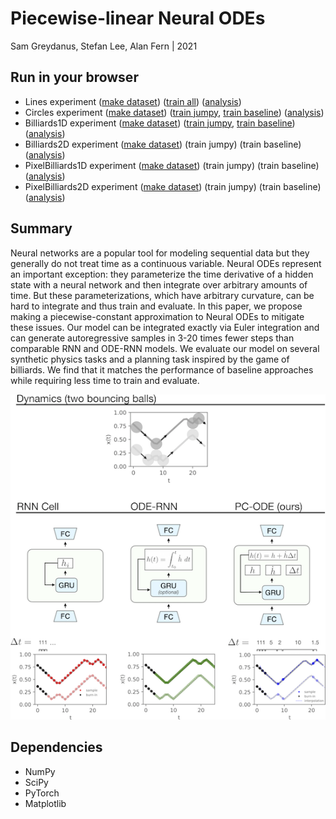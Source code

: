 Piecewise-linear Neural ODEs
=======
Sam Greydanus, Stefan Lee, Alan Fern | 2021

Run in your browser
--------

* Lines experiment ([make dataset](https://colab.research.google.com/drive/11Erg10kBjoaM_92VW7myeDUOZILeLiU0?usp=sharing)) ([train all](https://colab.research.google.com/drive/1H70_ooQcqEvDobfVdCvS1rXX8skfnBW_?usp=sharing)) ([analysis](https://colab.research.google.com/drive/1pKHhqE7DxmECx5JUppvzAHf3N5_2-FSR?usp=sharing))
* Circles experiment ([make dataset](https://github.com/greydanus/piecewise_node/blob/main/billiards.py)) ([train jumpy](https://colab.research.google.com/drive/1hWFZvrHSz9YHYGnz7l4BNIRhguufyxWT?usp=sharing), [train baseline](https://colab.research.google.com/drive/1EJsMsullDM73OoL-x7gVTyLNFjblWm7K?usp=sharing)) ([analysis](https://colab.research.google.com/drive/1pKHhqE7DxmECx5JUppvzAHf3N5_2-FSR?usp=sharing))
* Billiards1D experiment ([make dataset](https://github.com/greydanus/piecewise_node/blob/main/billiards.py)) ([train jumpy](https://colab.research.google.com/drive/1Rgo8Sy1F_IOrX-3ePUrukxXhz9GrfB3M?usp=sharing), [train baseline](https://colab.research.google.com/drive/1KbBnBW2dC7fnn5I5qd2c2kqaJYslST1k?usp=sharing)) ([analysis](https://colab.research.google.com/drive/1pKHhqE7DxmECx5JUppvzAHf3N5_2-FSR?usp=sharing))
* Billiards2D experiment ([make dataset](https://github.com/greydanus/piecewise_node/blob/main/billiards.py)) (train jumpy) (train baseline) ([analysis](https://colab.research.google.com/drive/1pKHhqE7DxmECx5JUppvzAHf3N5_2-FSR?usp=sharing))
* PixelBilliards1D experiment ([make dataset](https://colab.research.google.com/drive/1PnWvOkYt3OiS5vxb1fMhOuCMmWjK6gjz?usp=sharing)) (train jumpy) (train baseline) ([analysis](https://colab.research.google.com/drive/1khovLXxgteMUQpvTfpz7NxKbClGHJ9jO?usp=sharing))
* PixelBilliards2D experiment ([make dataset](https://colab.research.google.com/drive/1XnJm_WmNYzx05XZCJ1o5BqGSlwBdZvrg?usp=sharing)) (train jumpy) (train baseline) ([analysis](https://colab.research.google.com/drive/1khovLXxgteMUQpvTfpz7NxKbClGHJ9jO?usp=sharing))

Summary
--------
Neural networks are a popular tool for modeling sequential data but they generally do not treat time as a continuous variable. Neural ODEs represent an important exception: they parameterize the time derivative of a hidden state with a neural network and then integrate over arbitrary amounts of time. But these parameterizations, which have arbitrary curvature, can be hard to integrate and thus train and evaluate. In this paper, we propose making a piecewise-constant approximation to Neural ODEs to mitigate these issues. Our model can be integrated exactly via Euler integration and can generate autoregressive samples in 3-20 times fewer steps than comparable RNN and ODE-RNN models. We evaluate our model on several synthetic physics tasks and a planning task inspired by the game of billiards. We find that it matches the performance of baseline approaches while requiring less time to train and evaluate.

![hero.png](static/hero.png)


Dependencies
--------
 * NumPy
 * SciPy
 * PyTorch
 * Matplotlib